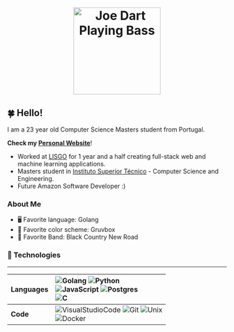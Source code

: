 <h1 align=center><img style="width: 200px;"src="joe-dart.gif" alt="Joe Dart Playing Bass"></h1>

## 🍀 Hello!

I am a 23 year old Computer Science Masters student from Portugal.

**Check my [Personal Website](https://andree37.github.io/)**!

-   Worked at [LISGO](https://www.linkedin.com/company/lisgo?originalSubdomain=pt) for 1 year and a half creating full-stack web and machine learning applications.
-   Masters student in [Instituto Superior Técnico](https://tecnico.ulisboa.pt/en/) - Computer Science and Engineering.
-   Future Amazon Software Developer :)

### About Me

-   🖥 Favorite language: Golang
-   🎨 Favorite color scheme: Gruvbox
-   🎵 Favorite Band: Black Country New Road

### 🔨 Technologies

---

| Languages | ![Golang](https://img.shields.io/badge/golang-2CA5E0.svg?style=for-the-badge&logo=go&logoColor=white) ![Python](https://img.shields.io/badge/python-%233776AB.svg?style=for-the-badge&logo=python&logoColor=white)<br>![JavaScript](https://img.shields.io/badge/javascript-FCC624.svg?style=for-the-badge&logo=javascript&logoColor=white) ![Postgres](https://img.shields.io/badge/postgresql-%23316192.svg?style=for-the-badge&logo=postgresql&logoColor=white) <br> ![C](https://img.shields.io/badge/c/c++-000000.svg?style=for-the-badge&logo=c&logoColor=white)| 
| :-------- | :----------------------------------------------------------------------------------------------------------------------------------------------------------------------------------------------------------------------------------------------------------------------------------------------------------------------------------------------------------------------------------------------------------------------------------------------------------------- |
| **Code**  | ![VisualStudioCode](https://img.shields.io/badge/vscode-%2357A143.svg?style=for-the-badge&logo=visualstudio&logoColor=white) ![Git](https://img.shields.io/badge/git-%23F05033.svg?style=for-the-badge&logo=git&logoColor=white) ![Unix](https://img.shields.io/badge/Unix-FCC624?style=for-the-badge&logo=apple&logoColor=black) <br> ![Docker](https://img.shields.io/badge/Docker-2CA5E0?style=for-the-badge&logo=docker&logoColor=white)                       |

<br>
